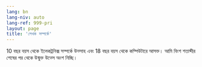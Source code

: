 ```yaml
---
lang: bn
lang-niv: auto
lang-ref: 999-pri
layout: page
title: 'লেখক সম্পর্কে'
---
```


10 বছর বয়স থেকে ইলেকট্রনিক্স সম্পর্কে উত্সাহ এবং 18 বছর বয়স থেকে কম্পিউটারে আসক্ত।
আমি বিংশ শতাব্দীর শেষের পর থেকে 	উন্মুক্ত উত্সে অংশ নিচ্ছি।
